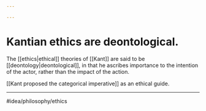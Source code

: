 ```yaml
---

---
```

# Kantian ethics are deontological. 
The [[ethics|ethical]] theories of [[Kant]] are said to be [[deontology|deontological]], in that he ascribes importance to the intention of the actor, rather than the impact of the action.

[[Kant proposed the categorical imperative]] as an ethical guide. 

---
#idea/philosophy/ethics 

[1]: https://en.wikipedia.org/wiki/Deontology#Kantianism